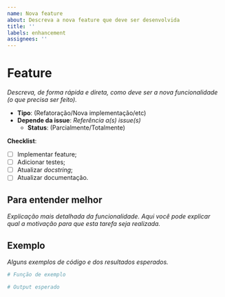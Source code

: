 ```yaml
---
name: Nova feature
about: Descreva a nova feature que deve ser desenvolvida
title: ''
labels: enhancement
assignees: ''
---
```


# Feature
_Descreva, de forma rápida e direta, como deve ser a nova funcionalidade (o que precisa ser feito)._

- **Tipo**: (Refatoração/Nova implementação/etc)
- **Depende da issue**: _Referência a(s) issue(s)_
  - **Status**: (Parcialmente/Totalmente)

**Checklist**:
- [ ] Implementar feature;
- [ ] Adicionar testes;
- [ ] Atualizar _docstring_;
- [ ] Atualizar documentação.

## Para entender melhor
_Explicação mais detalhada da funcionalidade._
_Aqui você pode explicar qual a motivação para que esta tarefa seja realizada._

## Exemplo
_Alguns exemplos de código e dos resultados esperados._

```python
# Função de exemplo

# Output esperado
```

